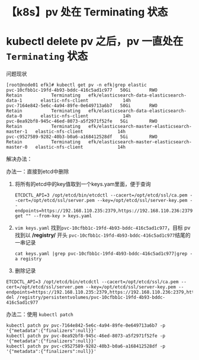 # 【k8s】pv 处在 Terminating 状态


<!--more-->

# kubectl delete pv 之后，pv 一直处在 `Terminating` 状态

问题现状

```
[root@node01 efk]# kubectl get pv -n efk|grep elastic
pvc-10cfbb1c-19fd-4b93-bddc-416c5ad1c977   50Gi       RWO            Retain           Terminating   efk/elasticsearch-data-elasticsearch-data-1       elastic-nfs-client             14h
pvc-7164e842-5e6c-4a94-89fe-0e649713a6b7   50Gi       RWO            Retain           Terminating   efk/elasticsearch-data-elasticsearch-data-0       elastic-nfs-client             14h
pvc-8ea92bf8-945c-46ed-8073-a5f2971f52fe   5Gi        RWO            Retain           Terminating   efk/elasticsearch-master-elasticsearch-master-1   elastic-nfs-client             14h
pvc-c9527589-9282-40b3-b0a6-a168412528df   5Gi        RWO            Retain           Terminating   efk/elasticsearch-master-elasticsearch-master-0   elastic-nfs-client             14h
```

解决办法：

办法一：直接到etcd中删除

1. 将所有的etcd中的key值取到一个keys.yam里面，便于查询

   ```
   ETCDCTL_API=3 /opt/etcd/bin/etcdctl --cacert=/opt/etcd/ssl/ca.pem --cert=/opt/etcd/ssl/server.pem --key=/opt/etcd/ssl/server-key.pem --endpoints=https://192.168.110.235:2379,https://192.168.110.236:2379,https://192.168.110.237:2379 get "" --from-key > keys.yaml
   ```

   

2. `vim keys.yaml` 找到`pvc-10cfbb1c-19fd-4b93-bddc-416c5ad1c977`，目标 pv 找到以 **/registry/** 开头 `pvc-10cfbb1c-19fd-4b93-bddc-416c5ad1c977`结尾的一串记录

   ```
   cat keys.yaml |grep pvc-10cfbb1c-19fd-4b93-bddc-416c5ad1c977|grep -a registry
   ```

3. 删除记录

```
ETCDCTL_API=3 /opt/etcd/bin/etcdctl --cacert=/opt/etcd/ssl/ca.pem --cert=/opt/etcd/ssl/server.pem --key=/opt/etcd/ssl/server-key.pem --endpoints=https://192.168.110.235:2379,https://192.168.110.236:2379,https://192.168.110.237:2379 del /registry/persistentvolumes/pvc-10cfbb1c-19fd-4b93-bddc-416c5ad1c977
```



办法二：使用 `kubectl patch`

```
kubectl patch pv pvc-7164e842-5e6c-4a94-89fe-0e649713a6b7 -p '{"metadata":{"finalizers":null}}'
kubectl patch pv pvc-8ea92bf8-945c-46ed-8073-a5f2971f52fe -p '{"metadata":{"finalizers":null}}'
kubectl patch pv pvc-c9527589-9282-40b3-b0a6-a168412528df -p '{"metadata":{"finalizers":null}}'
```




